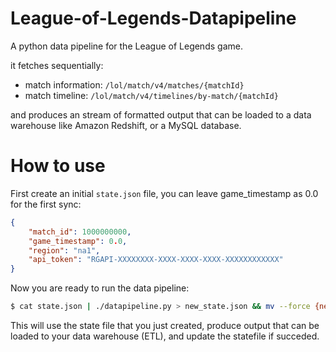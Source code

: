 # League-of-Legends-Datapipeline
A python data pipeline for the League of Legends game.

it fetches sequentially:
- match information: `/lol/match/v4/matches/{matchId}`
- match timeline: `/lol/match/v4/timelines/by-match/{matchId}`

and produces an stream of formatted output that can be loaded to a data warehouse
like Amazon Redshift, or a MySQL database.

# How to use
First create an initial `state.json` file,
you can leave game_timestamp as 0.0 for the first sync:

```json
{
    "match_id": 1000000000,
    "game_timestamp": 0.0,
    "region": "na1",
    "api_token": "RGAPI-XXXXXXXX-XXXX-XXXX-XXXX-XXXXXXXXXXXX"
}
```

Now you are ready to run the data pipeline:

```bash
$ cat state.json | ./datapipeline.py > new_state.json && mv --force {new_,}state.json
```

This will use the state file that you just created,
produce output that can be loaded to your data warehouse (ETL),
and update the statefile if succeded.
